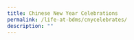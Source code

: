 ```yaml
---
title: Chinese New Year Celebrations
permalink: /life-at-bdms/cnycelebrates/
description: ""
---
```



